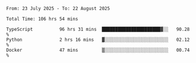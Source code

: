 <!--START_SECTION:waka-->

```abap
From: 23 July 2025 - To: 22 August 2025

Total Time: 106 hrs 54 mins

TypeScript          96 hrs 31 mins  ██████████████████████▓░░   90.28 %
Python              2 hrs 16 mins   ▓░░░░░░░░░░░░░░░░░░░░░░░░   02.12 %
Docker              47 mins         ▒░░░░░░░░░░░░░░░░░░░░░░░░   00.74 %
```

<!--END_SECTION:waka-->
